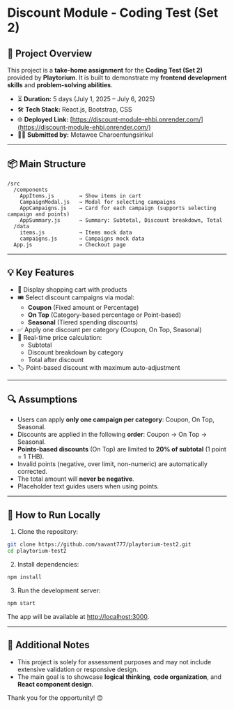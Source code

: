 # Discount Module - Coding Test (Set 2)

## 📄 Project Overview

This project is a **take-home assignment** for the **Coding Test (Set 2)** provided by **Playtorium**. It is built to demonstrate my **frontend development skills** and **problem-solving abilities**.

* ⏳ **Duration:** 5 days (July 1, 2025 – July 6, 2025)
* 🛠 **Tech Stack:** React.js, Bootstrap, CSS
* 🌐 **Deployed Link:** [https://discount-module-ehbi.onrender.com/](https://discount-module-ehbi.onrender.com/)
* 🙋‍♂️ **Submitted by:** Metawee Charoentungsirikul

---

## 📦 Main Structure

```
/src
  /components
    AppItems.js        → Show items in cart
    CampaignModal.js   → Modal for selecting campaigns
    AppCampaigns.js    → Card for each campaign (supports selecting campaign and points)
    AppSummary.js      → Summary: Subtotal, Discount breakdown, Total
  /data
    items.js           → Items mock data
    campaigns.js       → Campaigns mock data
  App.js               → Checkout page
```

---

## 💡 Key Features

- 🛒 Display shopping cart with products
- 🎟️ Select discount campaigns via modal:
  - **Coupon** (Fixed amount or Percentage)
  - **On Top** (Category-based percentage or Point-based)
  - **Seasonal** (Tiered spending discounts)
- ✅ Apply one discount per category (Coupon, On Top, Seasonal)
- 🔄 Real-time price calculation:
  - Subtotal
  - Discount breakdown by category
  - Total after discount
- 🏷️ Point-based discount with maximum auto-adjustment

---

## 🔍 Assumptions

- Users can apply **only one campaign per category**: Coupon, On Top, Seasonal.
- Discounts are applied in the following **order**: Coupon → On Top → Seasonal.
- **Points-based discounts** (On Top) are limited to **20% of subtotal** (1 point = 1 THB).
- Invalid points (negative, over limit, non-numeric) are automatically corrected.
- The total amount will **never be negative**.
- Placeholder text guides users when using points.

---

## 🚀 How to Run Locally

1. Clone the repository:

```bash
git clone https://github.com/savant777/playtorium-test2.git
cd playtorium-test2
```

2. Install dependencies:

```bash
npm install
```

3. Run the development server:

```bash
npm start
```

The app will be available at [http://localhost:3000](http://localhost:3000).

---

## 📝 Additional Notes

* This project is solely for assessment purposes and may not include extensive validation or responsive design.
* The main goal is to showcase **logical thinking**, **code organization**, and **React component design**.

Thank you for the opportunity! 😊
